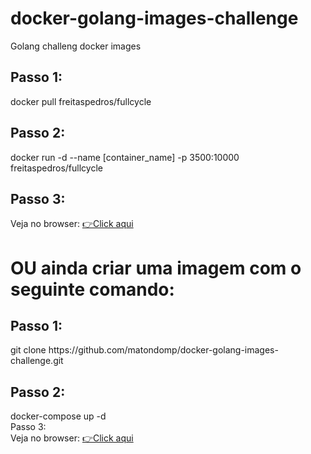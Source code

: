 # docker-golang-images-challenge
Golang challeng docker images

<div>
  <h2>Passo 1:</h2>
  docker pull freitaspedros/fullcycle
</div>
<div>
  <h2>Passo 2:</h2>
   docker run -d --name [container_name] -p 3500:10000 freitaspedros/fullcycle
</div>
<div>
  <h2>Passo 3:</h2>
  Veja no browser: <a href="http://localhost:3500/" target="_blank">👉️Click aqui</a>
</div>

<div>
  <h1>OU ainda criar uma imagem com o seguinte comando:</h1>
   <h2>Passo 1: </h2>
  <div>
    <span>git clone https://github.com/matondomp/docker-golang-images-challenge.git</span>
  </div>
   <h2>Passo 2: </h2>
    docker-compose up -d 
  <div>Passo 3:</div>
    Veja no browser: <a href="http://localhost:10000/" target="_blank">👉️Click aqui</a>
 </div>
